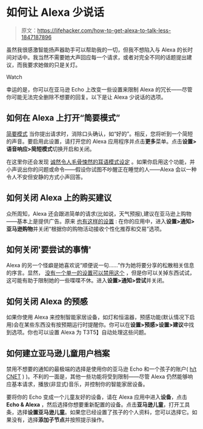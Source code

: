 # 如何让 Alexa 少说话

> 原文：<https://lifehacker.com/how-to-get-alexa-to-talk-less-1847187896>

虽然我很感激智能扬声器助手可以帮助我的一切，但我不想陷入与 Alexa 的长时间对话中。我当然不需要她大声回应每一个请求，或者对完全不同的话题提出建议，而我要求她做的只是关灯。

Watch

幸运的是，你可以在亚马逊 Echo 上改变一些设置来限制 Alexa 的冗长——尽管你可能无法完全删除不想要的回复。以下是让 Alexa 少说话的选项。

## 如何在 Alexa 上打开“简要模式”

[简要模式](https://lifehacker.com/how-to-enable-amazons-new-brief-mode-for-alexa-1823880787) 当你提出请求时，消除口头确认，如“好的”。相反，您将听到一个简短的声音。要启用此设置，请打开您的 Alexa 应用程序并点击**更多**菜单。点击**设置>语音响应>简短模式**切换开启和关闭。

在这里你还会发现 [诚然令人毛骨悚然的耳语模式设定](https://lifehacker.com/how-to-turn-off-alexas-creepy-whisper-mode-1844908094) 。如果你启用这个功能，并小声说出你的问题或命令——假设你试图不吵醒正在睡觉的人——Alexa 会以一种令人不安但安静的方式小声回答。

## 如何关闭 Alexa 上的购买建议

众所周知，Alexa 还会跟进简单的请求(比如说，天气预报),建议在亚马逊上购物——基本上是提供广告。原来 [也有这样的设置](https://www.cnbc.com/2020/11/09/how-to-stop-amazon-echo-from-asking-you-to-buy-stuff.html) : 在你的应用中，进入**设置>通知>亚马逊购物**并关闭“根据你的购物活动接收个性化推荐和交易”选项。

## 如何关闭'要尝试的事情'

Alexa 的另一个怪癖是她喜欢说“顺便说一句……”作为她将要分享的松散相关信息的序言。显然， [没有一个单一的设置可以禁用这个](https://www.cnet.com/home/smart-home/amazon-echo-how-to-turn-off-alexas-unwanted-by-the-way-suggestions/) ，但是你可以关掉东西试试，这可能有助于限制她的一些喋喋不休。进入**设置>通知>尝试**并关闭。

## 如何关闭 Alexa 的预感

如果你使用 Alexa 来控制智能家居设备，如灯和恒温器，预感功能(默认情况下启用)会在某些东西没有按预期运行时提醒你。你可以在**设置>预感>设置>建议**中找到选项。你也可以设置 Alexa 为 T3T5】自动处理这些问题。

## 如何建立亚马逊儿童用户档案

禁用不想要的通知的最极端的选择是使用你的亚马逊 Echo 和一个孩子的账户( [h/t CNET](https://www.cnet.com/home/smart-home/amazon-echo-how-to-turn-off-alexas-unwanted-by-the-way-suggestions/) ) )。不利的一面是，其他一些功能将受到限制——尽管 Alexa 仍然能够响应基本请求，播放(非显式)音乐，并控制你的智能家居设备。

要将你的 Echo 变成一个儿童友好的设备，请在 Alexa 应用中进入**设备**，点击 **Echo & Alexa** ，然后选择你想要重新配置的设备。点击**亚马逊儿童**，打开工具条，选择**设置亚马逊儿童**。如果您已经设置了孩子的个人资料，您可以选择它。如果没有，选择**添加子节点**并按照提示操作。